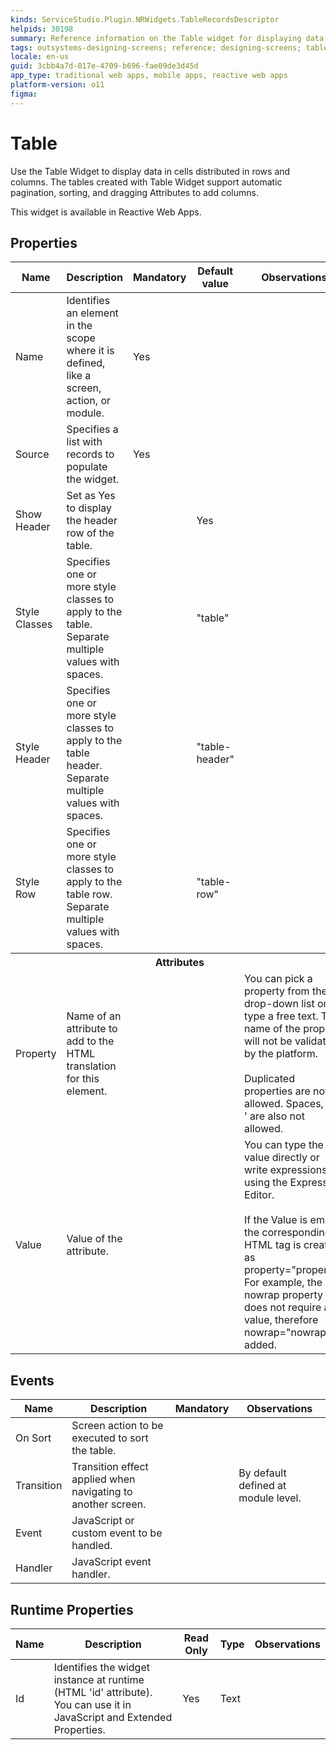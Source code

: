 ```yaml
---
kinds: ServiceStudio.Plugin.NRWidgets.TableRecordsDescriptor
helpids: 30198
summary: Reference information on the Table widget for displaying data in cells distributed in rows and columns. The tables created with Table Widget support automatic pagination, sorting, and dragging Attributes to add columns.
tags: outsystems-designing-screens; reference; designing-screens; table-widget
locale: en-us
guid: 3cbb4a7d-817e-4709-b696-fae09de3d45d
app_type: traditional web apps, mobile apps, reactive web apps
platform-version: o11
figma:
---
```


# Table


Use the Table Widget to display data in cells distributed in rows and columns. The tables created with Table Widget support automatic pagination, sorting, and dragging Attributes to add columns.

This widget is available in Reactive Web Apps.

## Properties

<table markdown="1">
<thead>
<tr>
<th>Name</th>
<th>Description</th>
<th>Mandatory</th>
<th>Default value</th>
<th>Observations</th>
</tr>
</thead>
<tbody>
<tr>
<td title="Name">Name</td>
<td>Identifies an element in the scope where it is defined, like a screen, action, or module.</td>
<td>Yes</td>
<td></td>
<td></td>
</tr>
<tr>
<td title="Source">Source</td>
<td>Specifies a list with records to populate the widget.</td>
<td>Yes</td>
<td></td>
<td></td>
</tr>
<tr>
<td title="ShowHeader">Show Header</td>
<td>Set as Yes to display the header row of the table.</td>
<td></td>
<td>Yes</td>
<td></td>
</tr>
<tr>
<td title="Style">Style Classes</td>
<td>Specifies one or more style classes to apply to the table. Separate multiple values with spaces.</td>
<td></td>
<td>"table"</td>
<td></td>
</tr>
<tr>
<td title="StyleHeader">Style Header</td>
<td>Specifies one or more style classes to apply to the table header. Separate multiple values with spaces.</td>
<td></td>
<td>"table-header"</td>
<td></td>
</tr>
<tr>
<td title="StyleRow">Style Row</td>
<td>Specifies one or more style classes to apply to the table row. Separate multiple values with spaces.</td>
<td></td>
<td>"table-row"</td>
<td></td>
</tr>
<tr >
<th colspan="5">Attributes</th>
</tr>
<tr>
<td title="Property">Property</td>
<td>Name of an attribute to add to the HTML translation for this element.</td>
<td></td>
<td></td>
<td>You can pick a property from the drop-down list or type a free text. The name of the property will not be validated by the platform.<br/><br/>Duplicated properties are not allowed. Spaces, " or ' are also not allowed.</td>
</tr>
<tr>
<td title="Value">Value</td>
<td>Value of the attribute.</td>
<td></td>
<td></td>
<td>You can type the value directly or write expressions using the Expression Editor.<br/><br/>If the Value is empty, the corresponding HTML tag is created as property="property". For example, the nowrap property does not require a value, therefore nowrap="nowrap" is added.</td>
</tr>
</tbody>
</table>

## Events

<table markdown="1">
<thead>
<tr>
<th>Name</th>
<th>Description</th>
<th>Mandatory</th>
<th>Observations</th>
</tr>
</thead>
<tbody>
<tr>
<td title="OnSort">On Sort</td>
<td>Screen action to be executed to sort the table.</td>
<td></td>
<td></td>
</tr>
<tr>
<td title="Transition">Transition</td>
<td>Transition effect applied when navigating to another screen.</td>
<td></td>
<td>By default defined at module level.</td>
</tr>
<tr>
<td title="EventName">Event</td>
<td>JavaScript or custom event to be handled.</td>
<td></td>
<td></td>
</tr>
<tr>
<td title="Handler">Handler</td>
<td>JavaScript event handler.</td>
<td></td>
<td></td>
</tr>
</tbody>
</table>

## Runtime Properties

<table markdown="1">
<thead>
<tr>
<th>Name</th>
<th>Description</th>
<th>Read Only</th>
<th>Type</th>
<th>Observations</th>
</tr>
</thead>
<tbody>
<tr>
<td>Id</td>
<td>Identifies the widget instance at runtime (HTML 'id' attribute). You can use it in JavaScript and Extended Properties.</td>
<td>Yes</td>
<td>Text</td>
<td></td>
</tr>
</tbody>
</table>

